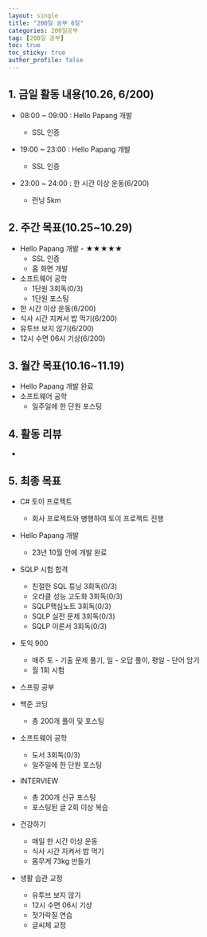 ```yaml
---
layout: single
title: "200일 공부 6일"
categories: 200일공부
tag: [200일 공부]
toc: true
toc_sticky: true
author_profile: false
---
```


## 1. 금일 활동 내용(10.26, 6/200)

* 08:00 ~ 09:00 : Hello Papang 개발
  * SSL 인증

* 19:00 ~ 23:00 : Hello Papang 개발
  * SSL 인증

* 23:00 ~ 24:00 : 한 시간 이상 운동(6/200)
  * 런닝 5km



##  2. 주간 목표(10.25~10.29)

* Hello Papang 개발 - ★★★★★
  * SSL 인증
  * 홈 화면 개발
* 소프트웨어 공학
  * 1단원 3회독(0/3)
  * 1단원 포스팅
* 한 시간 이상 운동(6/200)
* 식사 시간 지켜서 밥 먹기(6/200)
* 유투브 보지 않기(6/200)
* 12시 수면 06시 기상(6/200)



## 3. 월간 목표(10.16~11.19)

* Hello Papang 개발 완료
* 소프트웨어 공학
  * 일주일에 한 단원 포스팅



## 4. 활동 리뷰

* 



## 5. 최종 목표

* C# 토이 프로젝트
  * 회사 프로젝트와 병행하여 토이 프로젝트 진행

* Hello Papang 개발
  * 23년 10월 안에 개발 완료
* SQLP 시험 합격
  * 친절한 SQL 튜닝 3회독(0/3)
  * 오라클 성능 고도화 3회독(0/3)
  * SQLP핵심노트 3회독(0/3)
  * SQLP 실전 문제 3회독(0/3)
  * SQLP 이론서 3회독(0/3)
* 토익 900
  * 매주 토 - 기출 문제 풀기, 일 - 오답 풀이, 평일 - 단어 암기
  * 월 1회 시험

* 스프링 공부


* 백준 코딩
  * 총 200개 풀이 및 포스팅
* 소프트웨어 공학
  * 도서 3회독(0/3)
  * 일주일에 한 단원 포스팅
* INTERVIEW
  * 총 200개 신규 포스팅
  * 포스팅된 글 2회 이상 복습
* 건강하기
  * 매일 한 시간 이상 운동
  * 식사 시간 지켜서 밥 먹기
  * 몸무게 73kg 만들기
* 생활 습관 교정
  * 유투브 보지 않기
  * 12시 수면 06시 기상
  * 젓가락질 연습
  * 글씨체 교정



